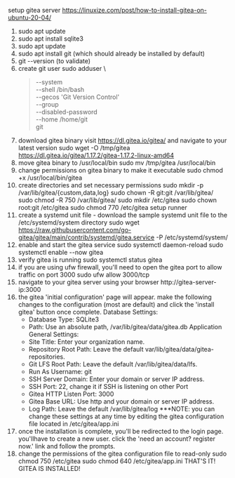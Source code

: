 setup gitea server
https://linuxize.com/post/how-to-install-gitea-on-ubuntu-20-04/

1. sudo apt update
2. sudo apt install sqlite3
3. sudo apt update
4. sudo apt install git (which should already be installed by default)
5. git --version (to validate)
6. create git user
    sudo adduser \
    > --system \
    > --shell /bin/bash \
    > --gecos 'Git Version Control' \
    > --group \
    > --disabled-password \
    > --home /home/git \
    > git
7. download gitea binary
    visit https://dl.gitea.io/gitea/ and navigate to your latest version
    sudo wget -O /tmp/gitea https://dl.gitea.io/gitea/1.17.2/gitea-1.17.2-linux-amd64
8. move gitea binary to /usr/local/bin
    sudo mv /tmp/gitea /usr/local/bin
9. change permissions on gitea binary to make it executable
    sudo chmod +x /usr/local/bin/gitea
10. create directories and set necessary permissions
    sudo mkdir -p /var/lib/gitea/{custom,data,log}
    sudo chown -R git:git /var/lib/gitea/
    sudo chmod -R 750 /var/lib/gitea/
    sudo mkdir /etc/gitea
    sudo chown root:git /etc/gitea
    sudo chmod 770 /etc/gitea
    setup runner
11. create a systemd unit file - download the sample systemd unit file to the /etc/systemd/system directory
    sudo wget https://raw.githubusercontent.com/go-gitea/gitea/main/contrib/systemd/gitea.service -P /etc/systemd/system/
12. enable and start the gitea service
    sudo systemctl daemon-reload
    sudo systemctl enable --now gitea
13. verify gitea is running
    sudo systemctl status gitea
14. if you are using ufw firewall, you'll need to open the gitea port to allow traffic on port 3000
    sudo ufw allow 3000/tcp
15. navigate to your gitea server using your browser
    http://gitea-server-ip:3000
16. the gitea 'initial configuration' page will appear. make the following changes to the configuration (most are default) and click the 'install gitea' button once complete.
    Database Settings:
    - Database Type: SQLite3
    - Path: Use an absolute path, /var/lib/gitea/data/gitea.db
    Application General Settings:
    - Site Title: Enter your organization name.
    - Repository Root Path: Leave the default var/lib/gitea/data/gitea-repositories.
    - Git LFS Root Path: Leave the default /var/lib/gitea/data/lfs.
    - Run As Username: git
    - SSH Server Domain: Enter your domain or server IP address.
    - SSH Port: 22, change it if SSH is listening on other Port
    - Gitea HTTP Listen Port: 3000
    - Gitea Base URL: Use http and your domain or server IP address.
    - Log Path: Leave the default /var/lib/gitea/log
***NOTE: you can change these settings at any time by editing the gitea configuration file located in /etc/gitea/app.ini
17. once the installation is complete, you'll be redirected to the login page. you'llhave to create a new user. click the 'need an account? register now.' link and follow the prompts.
18. change the permissions of the gitea configuration file to read-only
    sudo chmod 750 /etc/gitea
    sudo chmod 640 /etc/gitea/app.ini
THAT'S IT! GITEA IS INSTALLED!